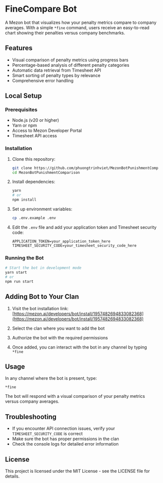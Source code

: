 # FineCompare Bot

A Mezon bot that visualizes how your penalty metrics compare to company averages. With a simple `*fine` command, users receive an easy-to-read chart showing their penalties versus company benchmarks.

## Features

- Visual comparison of penalty metrics using progress bars
- Percentage-based analysis of different penalty categories
- Automatic data retrieval from Timesheet API
- Smart sorting of penalty types by relevance
- Comprehensive error handling

## Local Setup

### Prerequisites

- Node.js (v20 or higher)
- Yarn or npm
- Access to Mezon Developer Portal
- Timesheet API access

### Installation

1. Clone this repository:
   ```bash
   git clone https://github.com/phuongtrinhviet/MezonBotPunishmentComparison.git
   cd MezonBotPunishmentComparison
   ```

2. Install dependencies:
   ```bash
   yarn
   # or
   npm install
   ```

3. Set up environment variables:
   ```bash
   cp .env.example .env
   ```

4. Edit the `.env` file and add your application token and Timesheet security code:
   ```
   APPLICATION_TOKEN=your_application_token_here
   TIMESHEET_SECURITY_CODE=your_timesheet_security_code_here
   ```

### Running the Bot

```bash
# Start the bot in development mode
yarn start
# or
npm run start
```

## Adding Bot to Your Clan

1. Visit the bot installation link: [https://mezon.ai/developers/bot/install/1957482694833082368](https://mezon.ai/developers/bot/install/1957482694833082368)

2. Select the clan where you want to add the bot

3. Authorize the bot with the required permissions

4. Once added, you can interact with the bot in any channel by typing `*fine`

## Usage

In any channel where the bot is present, type:
```
*fine
```

The bot will respond with a visual comparison of your penalty metrics versus company averages.

## Troubleshooting

- If you encounter API connection issues, verify your `TIMESHEET_SECURITY_CODE` is correct
- Make sure the bot has proper permissions in the clan
- Check the console logs for detailed error information

## License

This project is licensed under the MIT License - see the LICENSE file for details.